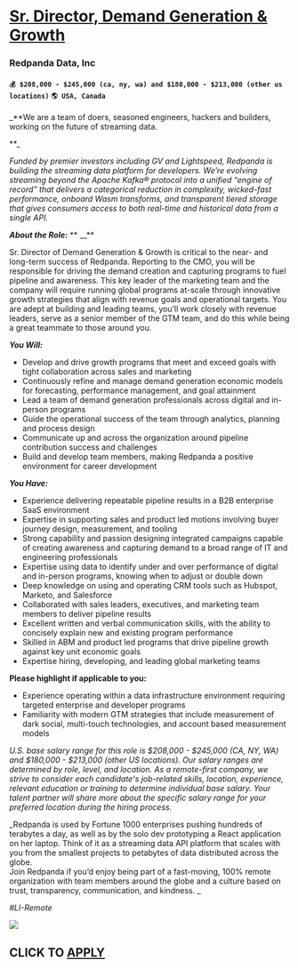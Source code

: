 # [Sr. Director, Demand Generation & Growth](https://www.remotewlb.com/apply/sr-director-demand-generation-growth)  
### Redpanda Data, Inc  
#### `💰 $208,000 - $245,000 (ca, ny, wa) and $180,000 - $213,000 (other us locations)` `🌎 USA, Canada`  

_**We are a team of doers, seasoned engineers, hackers and builders, working on the future of streaming data.  
  
**_

_Funded by premier investors including GV and Lightspeed, Redpanda is building the streaming data platform for developers. We’re evolving streaming beyond the Apache Kafka® protocol into a unified “engine of record” that delivers a categorical reduction in complexity, wicked-fast performance, onboard Wasm transforms, and transparent tiered storage that gives consumers access to both real-time and historical data from a single API._

**_About the Role:_** ** __**

Sr. Director of Demand Generation & Growth is critical to the near- and long-term success of Redpanda. Reporting to the CMO, you will be responsible for driving the demand creation and capturing programs to fuel pipeline and awareness. This key leader of the marketing team and the company will require running global programs at-scale through innovative growth strategies that align with revenue goals and operational targets. You are adept at building and leading teams, you’ll work closely with revenue leaders, serve as a senior member of the GTM team, and do this while being a great teammate to those around you.

**_You Will:_**

  * Develop and drive growth programs that meet and exceed goals with tight collaboration across sales and marketing
  * Continuously refine and manage demand generation economic models for forecasting, performance management, and goal attainment
  * Lead a team of demand generation professionals across digital and in-person programs
  * Guide the operational success of the team through analytics, planning and process design
  * Communicate up and across the organization around pipeline contribution success and challenges
  * Build and develop team members, making Redpanda a positive environment for career development 

**_You Have:_**

  * Experience delivering repeatable pipeline results in a B2B enterprise SaaS environment 
  * Expertise in supporting sales and product led motions involving buyer journey design, measurement, and tooling
  * Strong capability and passion designing integrated campaigns capable of creating awareness and capturing demand to a broad range of IT and engineering professionals
  * Expertise using data to identify under and over performance of digital and in-person programs, knowing when to adjust or double down
  * Deep knowledge on using and operating CRM tools such as Hubspot, Marketo, and Salesforce
  * Collaborated with sales leaders, executives, and marketing team members to deliver pipeline results
  * Excellent written and verbal communication skills, with the ability to concisely explain new and existing program performance
  * Skilled in ABM and product led programs that drive pipeline growth against key unit economic goals
  * Expertise hiring, developing, and leading global marketing teams

**Please highlight if applicable to you:**

  * Experience operating within a data infrastructure environment requiring targeted enterprise and developer programs 
  * Familiarity with modern GTM strategies that include measurement of dark social, multi-touch technologies, and account based measurement models 

_U.S. base salary range for this role is $208,000 - $245,000 (CA, NY, WA) and $180,000 - $213,000 (other US locations). Our salary ranges are determined by role, level, and location. As a remote-first company, we strive to consider each candidate's job-related skills, location, experience, relevant education or training to determine individual base salary. Your talent partner will share more about the specific salary range for your preferred location during the hiring process._

_Redpanda is used by Fortune 1000 enterprises pushing hundreds of terabytes a day, as well as by the solo dev prototyping a React application on her laptop. Think of it as a streaming data API platform that scales with you from the smallest projects to petabytes of data distributed across the globe.  
Join Redpanda if you’d enjoy being part of a fast-moving, 100% remote organization with team members around the globe and a culture based on trust, transparency, communication, and kindness. _

_#LI-Remote_

![](https://remotive.com/job/track/1904890/blank.gif?source=public_api)  
## CLICK TO [APPLY](https://www.remotewlb.com/apply/sr-director-demand-generation-growth)

